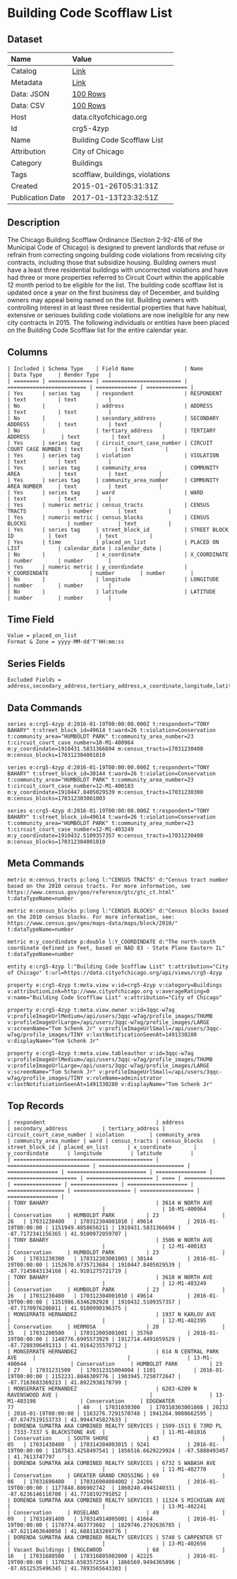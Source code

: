 # Building Code Scofflaw List

## Dataset

| Name | Value |
| :--- | :---- |
| Catalog | [Link](https://catalog.data.gov/dataset/building-code-scofflaw-list-cfe18) |
| Metadata | [Link](https://data.cityofchicago.org/api/views/crg5-4zyp) |
| Data: JSON | [100 Rows](https://data.cityofchicago.org/api/views/crg5-4zyp/rows.json?max_rows=100) |
| Data: CSV | [100 Rows](https://data.cityofchicago.org/api/views/crg5-4zyp/rows.csv?max_rows=100) |
| Host | data.cityofchicago.org |
| Id | crg5-4zyp |
| Name | Building Code Scofflaw List |
| Attribution | City of Chicago |
| Category | Buildings |
| Tags | scofflaw, buildings, violations |
| Created | 2015-01-26T05:31:31Z |
| Publication Date | 2017-01-13T23:32:51Z |

## Description

The Chicago Building Scofflaw Ordinance (Section 2-92-416 of the Municipal Code of Chicago) is designed to prevent landlords that refuse or refrain from correcting ongoing building code violations from receiving city contracts, including those that subsidize housing. Building owners must have a least three residential buildings with uncorrected violations and have had three or more properties referred to Circuit Court within the applicable 12 month period to be eligible for the list. The building code scofflaw list is updated once a year on the first business day of December, and building owners may appeal being named on the list. Building owners with controlling interest in at least three residential properties that have habitual, extensive or serioues building code violations are now ineligible for any new city contracts in 2015. The following individuals or entities have been placed on the Building Code Scofflaw list for the entire calendar year.

## Columns

```ls
| Included | Schema Type    | Field Name                | Name                      | Data Type     | Render Type   |
| ======== | ============== | ========================= | ========================= | ============= | ============= |
| Yes      | series tag     | respondent                | RESPONDENT                | text          | text          |
| No       |                | address                   | ADDRESS                   | text          | text          |
| No       |                | secondary_address         | SECONDARY ADDRESS         | text          | text          |
| No       |                | tertiary_address          | TERTIARY ADDRESS          | text          | text          |
| Yes      | series tag     | circuit_court_case_number | CIRCUIT COURT CASE NUMBER | text          | text          |
| Yes      | series tag     | violation                 | VIOLATION                 | text          | text          |
| Yes      | series tag     | community_area            | COMMUNITY AREA            | text          | text          |
| Yes      | series tag     | community_area_number     | COMMUNITY AREA NUMBER     | text          | text          |
| Yes      | series tag     | ward                      | WARD                      | text          | text          |
| Yes      | numeric metric | census_tracts             | CENSUS TRACTS             | number        | text          |
| Yes      | numeric metric | census_blocks             | CENSUS BLOCKS             | number        | text          |
| Yes      | series tag     | street_block_id           | STREET BLOCK ID           | text          | text          |
| Yes      | time           | placed_on_list            | PLACED ON LIST            | calendar_date | calendar_date |
| No       |                | x_coordinate              | X_COORDINATE              | number        | number        |
| Yes      | numeric metric | y_coordindate             | Y_COORDINDATE             | number        | number        |
| No       |                | longitude                 | LONGITUDE                 | number        | number        |
| No       |                | latitude                  | LATITUDE                  | number        | number        |
```

## Time Field

```ls
Value = placed_on_list
Format & Zone = yyyy-MM-dd'T'HH:mm:ss
```

## Series Fields

```ls
Excluded Fields = address,secondary_address,tertiary_address,x_coordinate,longitude,latitude
```

## Data Commands

```ls
series e:crg5-4zyp d:2016-01-19T00:00:00.000Z t:respondent="TONY BAHARY" t:street_block_id=49614 t:ward=26 t:violation=Conservation t:community_area="HUMBOLDT PARK" t:community_area_number=23 t:circuit_court_case_number=10-M1-400964 m:y_coordindate=1910431.5831366694 m:census_tracts=17031230400 m:census_blocks=170312304001010

series e:crg5-4zyp d:2016-01-19T00:00:00.000Z t:respondent="TONY BAHARY" t:street_block_id=30144 t:ward=26 t:violation=Conservation t:community_area="HUMBOLDT PARK" t:community_area_number=23 t:circuit_court_case_number=12-M1-400183 m:y_coordindate=1910447.8405029539 m:census_tracts=17031230300 m:census_blocks=170312303001003

series e:crg5-4zyp d:2016-01-19T00:00:00.000Z t:respondent="TONY BAHARY" t:street_block_id=49614 t:ward=26 t:violation=Conservation t:community_area="HUMBOLDT PARK" t:community_area_number=23 t:circuit_court_case_number=12-M1-403249 m:y_coordindate=1910432.5109357357 m:census_tracts=17031230400 m:census_blocks=170312304001010
```

## Meta Commands

```ls
metric m:census_tracts p:long l:"CENSUS TRACTS" d:"Census tract number based on the 2010 census tracts. For more information, see https://www.census.gov/geo/reference/gtc/gtc_ct.html" t:dataTypeName=number

metric m:census_blocks p:long l:"CENSUS BLOCKS" d:"Census blocks based on the 2010 census blocks. For more information, see: https://www.census.gov/geo/maps-data/maps/block/2010/" t:dataTypeName=number

metric m:y_coordindate p:double l:Y_COORDINDATE d:"The north-south coordinate defined in feet, based on NAD 83 - State Plane Eastern IL" t:dataTypeName=number

entity e:crg5-4zyp l:"Building Code Scofflaw List" t:attribution="City of Chicago" t:url=https://data.cityofchicago.org/api/views/crg5-4zyp

property e:crg5-4zyp t:meta.view v:id=crg5-4zyp v:category=Buildings v:attributionLink=http://www.cityofchicago.org v:averageRating=0 v:name="Building Code Scofflaw List" v:attribution="City of Chicago"

property e:crg5-4zyp t:meta.view.owner v:id=3qqc-w7ag v:profileImageUrlMedium=/api/users/3qqc-w7ag/profile_images/THUMB v:profileImageUrlLarge=/api/users/3qqc-w7ag/profile_images/LARGE v:screenName="Tom Schenk Jr" v:profileImageUrlSmall=/api/users/3qqc-w7ag/profile_images/TINY v:lastNotificationSeenAt=1491330280 v:displayName="Tom Schenk Jr"

property e:crg5-4zyp t:meta.view.tableauthor v:id=3qqc-w7ag v:profileImageUrlMedium=/api/users/3qqc-w7ag/profile_images/THUMB v:profileImageUrlLarge=/api/users/3qqc-w7ag/profile_images/LARGE v:screenName="Tom Schenk Jr" v:profileImageUrlSmall=/api/users/3qqc-w7ag/profile_images/TINY v:roleName=administrator v:lastNotificationSeenAt=1491330280 v:displayName="Tom Schenk Jr"
```

## Top Records

```ls
| respondent                                   | address                    | secondary_address           | tertiary_address | circuit_court_case_number | violation        | community_area         | community_area_number | ward | census_tracts | census_blocks   | street_block_id | placed_on_list      | x_coordinate       | y_coordindate      | longitude         | latitude         | 
| ============================================ | ========================== | =========================== | ================ | ========================= | ================ | ====================== | ===================== | ==== | ============= | =============== | =============== | =================== | ================== | ================== | ================= | ================ | 
| TONY BAHARY                                  | 3614 W NORTH AVE           |                             |                  | 10-M1-400964              | Conservation     | HUMBOLDT PARK          | 23                    | 26   | 17031230400   | 170312304001010 | 49614           | 2016-01-19T00:00:00 | 1151949.4858656211 | 1910431.5831366694 | -87.7172341156365 | 41.9100972059707 | 
| TONY BAHARY                                  | 3506 W NORTH AVE           |                             |                  | 12-M1-400183              | Conservation     | HUMBOLDT PARK          | 23                    | 26   | 17031230300   | 170312303001003 | 30144           | 2016-01-19T00:00:00 | 1152670.6735713684 | 1910447.8405029539 | -87.7145843134168 | 41.9101275721719 | 
| TONY BAHARY                                  | 3610 W NORTH AVE           |                             |                  | 12-M1-403249              | Conservation     | HUMBOLDT PARK          | 23                    | 26   | 17031230400   | 170312304001010 | 49614           | 2016-01-19T00:00:00 | 1151986.6346202928 | 1910432.5109357357 | -87.7170976206011 | 41.9100990196375 | 
| MONSERRATE HERNANDEZ                         | 1937 N KARLOV AVE          |                             |                  | 12-M1-402395              | Conservation     | HERMOSA                | 20                    | 35   | 17031200500   | 170312005001001 | 35760           | 2016-01-19T00:00:00 | 1148776.6995573929 | 1912714.4491659529 | -87.7288306491313 | 41.9164235570712 | 
| MONSERRATE HERNANDEZ                         | 614 N CENTRAL PARK AVE     |                             |                  | 13-M1-400644              | Conservation     | HUMBOLDT PARK          | 23                    | 27   | 17031231500   | 170312315004004 | 1101            | 2016-01-19T00:00:00 | 1152231.8046309776 | 1903945.7250772647 | -87.7163683369213 | 41.8922938178799 | 
| MONSERRATE HERNANDEZ                         | 6203-6209 N RAVENSWOOD AVE |                             |                  | 13-M1-403198              | Conservation     | EDGEWATER              | 77                    | 40   | 17031030300   | 170310303001008 | 20232           | 2016-01-19T00:00:00 | 1163276.7291570748 | 1941264.9080662595 | -87.6747519153733 | 41.9944745827633 | 
| DORENDA SUMATRA AKA COMBINED REALTY SERVICES | 1509-1511 E 73RD PL        | 7333-7337 S BLACKSTONE AVE  |                  | 11-M1-401016              | Conservation     | SOUTH SHORE            | 43                    | 05   | 17031430400   | 170314304003015 | 9241            | 2016-01-19T00:00:00 | 1187583.4258497541 | 1856516.6629229924 | -87.5880493457    | 41.7613747797    | 
| DORENDA SUMATRA AKA COMBINED REALTY SERVICES | 6732 S WABASH AVE          |                             |                  | 11-M1-402770              | Conservation     | GREATER GRAND CROSSING | 69                    | 06   | 17031690400   | 170316904004002 | 24206           | 2016-01-19T00:00:00 | 1177848.806902742  | 1860240.4943240331 | -87.6236146118708 | 41.7718192791052 | 
| DORENDA SUMATRA AKA COMBINED REALTY SERVICES | 11324 S MICHIGAN AVE       |                             |                  | 13-M1-402241              | Conservation     | ROSELAND               | 49                    | 09   | 17031491400   | 170314914005001 | 41664           | 2016-01-19T00:00:00 | 1178774.463773602  | 1829746.2792636785 | -87.6211463640058 | 41.6881183269776 | 
| DORENDA SUMATRA AKA COMBINED REALTY SERVICES | 5740 S CARPENTER ST        |                             |                  | 13-M1-402656              | Vacant Buildings | ENGLEWOOD              | 68                    | 16   | 17031680500   | 170316805002000 | 42225           | 2016-01-19T00:00:00 | 1170258.6583572554 | 1866569.9494365896 | -87.6512535496345 | 41.7893565643303 | 
```